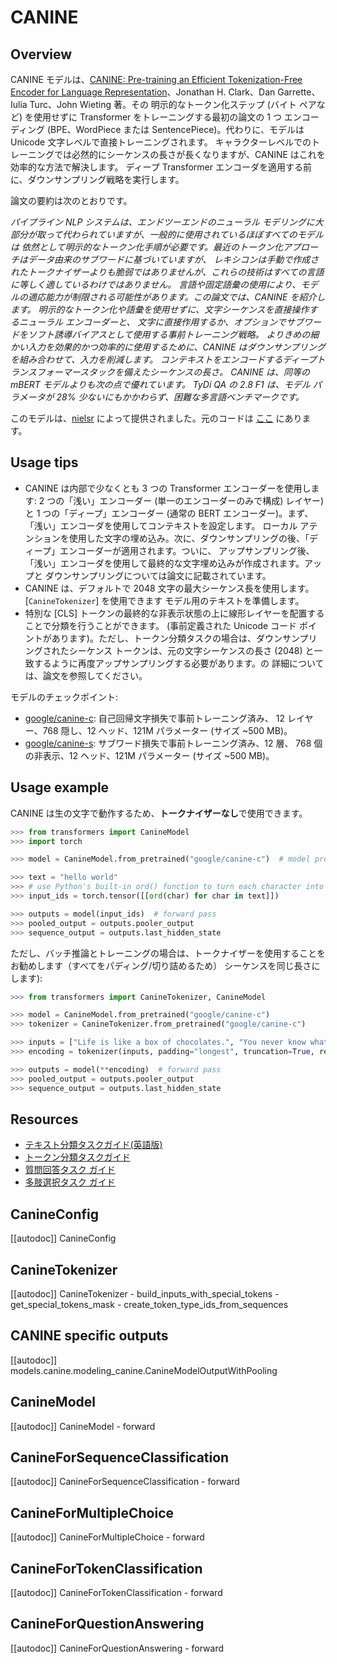 <!--Copyright 2021 The HuggingFace Team. All rights reserved.

Licensed under the Apache License, Version 2.0 (the "License"); you may not use this file except in compliance with
the License. You may obtain a copy of the License at

http://www.apache.org/licenses/LICENSE-2.0

Unless required by applicable law or agreed to in writing, software distributed under the License is distributed on
an "AS IS" BASIS, WITHOUT WARRANTIES OR CONDITIONS OF ANY KIND, either express or implied. See the License for the
specific language governing permissions and limitations under the License.

⚠️ Note that this file is in Markdown but contain specific syntax for our doc-builder (similar to MDX) that may not be
rendered properly in your Markdown viewer.

-->

# CANINE

## Overview

CANINE モデルは、[CANINE: Pre-training an Efficient Tokenization-Free Encoder for Language
Representation](https://arxiv.org/abs/2103.06874)、Jonathan H. Clark、Dan Garrette、Iulia Turc、John Wieting 著。その
明示的なトークン化ステップ (バイト ペアなど) を使用せずに Transformer をトレーニングする最初の論文の 1 つ
エンコーディング (BPE、WordPiece または SentencePiece)。代わりに、モデルは Unicode 文字レベルで直接トレーニングされます。
キャラクターレベルでのトレーニングでは必然的にシーケンスの長さが長くなりますが、CANINE はこれを効率的な方法で解決します。
ディープ Transformer エンコーダを適用する前に、ダウンサンプリング戦略を実行します。

論文の要約は次のとおりです。

*パイプライン NLP システムは、エンドツーエンドのニューラル モデリングに大部分が取って代わられていますが、一般的に使用されているほぼすべてのモデルは
依然として明示的なトークン化手順が必要です。最近のトークン化アプローチはデータ由来のサブワードに基づいていますが、
レキシコンは手動で作成されたトークナイザーよりも脆弱ではありませんが、これらの技術はすべての言語に等しく適しているわけではありません。
言語や固定語彙の使用により、モデルの適応能力が制限される可能性があります。この論文では、CANINE を紹介します。
明示的なトークン化や語彙を使用せずに、文字シーケンスを直接操作するニューラル エンコーダーと、
文字に直接作用するか、オプションでサブワードをソフト誘導バイアスとして使用する事前トレーニング戦略。
よりきめの細かい入力を効果的かつ効率的に使用するために、CANINE はダウンサンプリングを組み合わせて、入力を削減します。
コンテキストをエンコードするディープトランスフォーマースタックを備えたシーケンスの長さ。 CANINE は、同等の mBERT モデルよりも次の点で優れています。
TyDi QA の 2.8 F1 は、モデル パラメータが 28% 少ないにもかかわらず、困難な多言語ベンチマークです。*

このモデルは、[nielsr](https://huggingface.co/nielsr) によって提供されました。元のコードは [ここ](https://github.com/google-research/language/tree/master/language/canine) にあります。

## Usage tips

- CANINE は内部で少なくとも 3 つの Transformer エンコーダーを使用します: 2 つの「浅い」エンコーダー (単一のエンコーダーのみで構成)
  レイヤー) と 1 つの「ディープ」エンコーダー (通常の BERT エンコーダー)。まず、「浅い」エンコーダを使用してコンテキストを設定します。
  ローカル アテンションを使用した文字の埋め込み。次に、ダウンサンプリングの後、「ディープ」エンコーダーが適用されます。ついに、
  アップサンプリング後、「浅い」エンコーダを使用して最終的な文字埋め込みが作成されます。アップと
  ダウンサンプリングについては論文に記載されています。
- CANINE は、デフォルトで 2048 文字の最大シーケンス長を使用します。 [`CanineTokenizer`] を使用できます
  モデル用のテキストを準備します。
- 特別な [CLS] トークンの最終的な非表示状態の上に線形レイヤーを配置することで分類を行うことができます。
  (事前定義された Unicode コード ポイントがあります)。ただし、トークン分類タスクの場合は、ダウンサンプリングされたシーケンス
  トークンは、元の文字シーケンスの長さ (2048) と一致するように再度アップサンプリングする必要があります。の
  詳細については、論文を参照してください。

モデルのチェックポイント:

  - [google/canine-c](https://huggingface.co/google/canine-c): 自己回帰文字損失で事前トレーニング済み、
    12 レイヤー、768 隠し、12 ヘッド、121M パラメーター (サイズ ~500 MB)。
  - [google/canine-s](https://huggingface.co/google/canine-s): サブワード損失で事前トレーニング済み、12 層、
    768 個の非表示、12 ヘッド、121M パラメーター (サイズ ~500 MB)。

## Usage example

CANINE は生の文字で動作するため、**トークナイザーなし**で使用できます。

```python
>>> from transformers import CanineModel
>>> import torch

>>> model = CanineModel.from_pretrained("google/canine-c")  # model pre-trained with autoregressive character loss

>>> text = "hello world"
>>> # use Python's built-in ord() function to turn each character into its unicode code point id
>>> input_ids = torch.tensor([[ord(char) for char in text]])

>>> outputs = model(input_ids)  # forward pass
>>> pooled_output = outputs.pooler_output
>>> sequence_output = outputs.last_hidden_state
```

ただし、バッチ推論とトレーニングの場合は、トークナイザーを使用することをお勧めします（すべてをパディング/切り詰めるため）
シーケンスを同じ長さにします):

```python
>>> from transformers import CanineTokenizer, CanineModel

>>> model = CanineModel.from_pretrained("google/canine-c")
>>> tokenizer = CanineTokenizer.from_pretrained("google/canine-c")

>>> inputs = ["Life is like a box of chocolates.", "You never know what you gonna get."]
>>> encoding = tokenizer(inputs, padding="longest", truncation=True, return_tensors="pt")

>>> outputs = model(**encoding)  # forward pass
>>> pooled_output = outputs.pooler_output
>>> sequence_output = outputs.last_hidden_state
```

## Resources

- [テキスト分類タスクガイド(英語版)](../../en/tasks/sequence_classification)
- [トークン分類タスクガイド](../tasks/token_classification)
- [質問回答タスク ガイド](../tasks/question_answering)
- [多肢選択タスク ガイド](../tasks/multiple_choice)

## CanineConfig

[[autodoc]] CanineConfig

## CanineTokenizer

[[autodoc]] CanineTokenizer
    - build_inputs_with_special_tokens
    - get_special_tokens_mask
    - create_token_type_ids_from_sequences

## CANINE specific outputs

[[autodoc]] models.canine.modeling_canine.CanineModelOutputWithPooling

## CanineModel

[[autodoc]] CanineModel
    - forward

## CanineForSequenceClassification

[[autodoc]] CanineForSequenceClassification
    - forward

## CanineForMultipleChoice

[[autodoc]] CanineForMultipleChoice
    - forward

## CanineForTokenClassification

[[autodoc]] CanineForTokenClassification
    - forward

## CanineForQuestionAnswering

[[autodoc]] CanineForQuestionAnswering
    - forward
